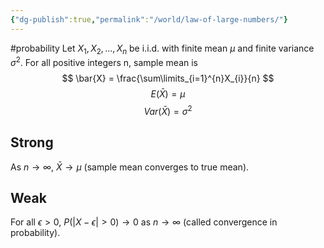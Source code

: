 ```yaml
---
{"dg-publish":true,"permalink":"/world/law-of-large-numbers/"}
---
```


#probability 
Let $X_{1}, X_{2}, \dots, X_{n}$ be i.i.d. with finite mean $\mu$ and finite variance $\sigma^{2}$. For all positive integers n, sample mean is
$$
\bar{X} = \frac{\sum\limits_{i=1}^{n}X_{i}}{n}
$$
$$E(\bar{X}) = \mu$$
$$Var(\bar{X}) = \sigma^{2}$$
## Strong
As $n \to \infty$, $\bar{X} \to \mu$ (sample mean converges to true mean).

## Weak
For all $\epsilon > 0$, $P(|X - \epsilon| > 0) \to 0$ as $n \to \infty$ (called convergence in probability).